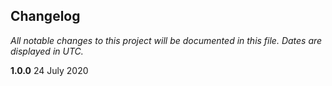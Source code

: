 ﻿## Changelog

_All notable changes to this project will be documented in this file. Dates are displayed in UTC._

**1.0.0**
24 July 2020
